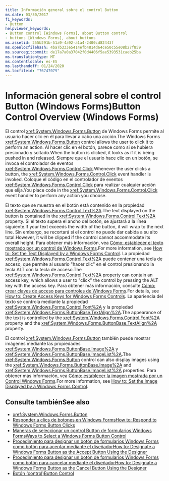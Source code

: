 ```yaml
---
title: Información general sobre el control Button
ms.date: 03/30/2017
f1_keywords:
- Button
helpviewer_keywords:
- Button control [Windows Forms], about Button control
- buttons [Windows Forms], about buttons
ms.assetid: 255b291b-51a9-4a92-a1a4-2400cd82443f
ms.openlocfilehash: 4ba7b333e5414efb4814d64ce50c55e08b27f859
ms.sourcegitcommit: de17a7a0a37042f0d4406f5ae5393531caeb25ba
ms.translationtype: MT
ms.contentlocale: es-ES
ms.lasthandoff: 01/24/2020
ms.locfileid: "76747079"
---
```

# <a name="button-control-overview-windows-forms"></a><span data-ttu-id="f6338-102">Información general sobre el control Button (Windows Forms)</span><span class="sxs-lookup"><span data-stu-id="f6338-102">Button Control Overview (Windows Forms)</span></span>
<span data-ttu-id="f6338-103">El control <xref:System.Windows.Forms.Button> de Windows Forms permite al usuario hacer clic en él para llevar a cabo una acción.</span><span class="sxs-lookup"><span data-stu-id="f6338-103">The Windows Forms <xref:System.Windows.Forms.Button> control allows the user to click it to perform an action.</span></span> <span data-ttu-id="f6338-104">Al hacer clic en el botón, parece como si se hubiera presionado y soltado.</span><span class="sxs-lookup"><span data-stu-id="f6338-104">When the button is clicked, it looks as if it is being pushed in and released.</span></span> <span data-ttu-id="f6338-105">Siempre que el usuario hace clic en un botón, se invoca el controlador de eventos <xref:System.Windows.Forms.Control.Click>.</span><span class="sxs-lookup"><span data-stu-id="f6338-105">Whenever the user clicks a button, the <xref:System.Windows.Forms.Control.Click> event handler is invoked.</span></span> <span data-ttu-id="f6338-106">Coloque el código en el controlador de eventos <xref:System.Windows.Forms.Control.Click> para realizar cualquier acción que elija.</span><span class="sxs-lookup"><span data-stu-id="f6338-106">You place code in the <xref:System.Windows.Forms.Control.Click> event handler to perform any action you choose.</span></span>  
  
 <span data-ttu-id="f6338-107">El texto que se muestra en el botón está contenido en la propiedad <xref:System.Windows.Forms.Control.Text%2A>.</span><span class="sxs-lookup"><span data-stu-id="f6338-107">The text displayed on the button is contained in the <xref:System.Windows.Forms.Control.Text%2A> property.</span></span> <span data-ttu-id="f6338-108">Si el texto supera el ancho del botón, se ajustará a la línea siguiente.</span><span class="sxs-lookup"><span data-stu-id="f6338-108">If your text exceeds the width of the button, it will wrap to the next line.</span></span> <span data-ttu-id="f6338-109">Sin embargo, se recortará si el control no puede dar cabida a su alto total.</span><span class="sxs-lookup"><span data-stu-id="f6338-109">However, it will be clipped if the control cannot accommodate its overall height.</span></span> <span data-ttu-id="f6338-110">Para obtener más información, vea [Cómo: establecer el texto mostrado por un control de Windows Forms](how-to-set-the-text-displayed-by-a-windows-forms-control.md).</span><span class="sxs-lookup"><span data-stu-id="f6338-110">For more information, see [How to: Set the Text Displayed by a Windows Forms Control](how-to-set-the-text-displayed-by-a-windows-forms-control.md).</span></span> <span data-ttu-id="f6338-111">La propiedad <xref:System.Windows.Forms.Control.Text%2A> puede contener una tecla de acceso, que permite al usuario "hacer clic" en el control presionando la tecla ALT con la tecla de acceso.</span><span class="sxs-lookup"><span data-stu-id="f6338-111">The <xref:System.Windows.Forms.Control.Text%2A> property can contain an access key, which allows a user to "click" the control by pressing the ALT key with the access key.</span></span> <span data-ttu-id="f6338-112">Para obtener más información, consulte [Cómo: crear claves de acceso para controles de Windows Forms](how-to-create-access-keys-for-windows-forms-controls.md).</span><span class="sxs-lookup"><span data-stu-id="f6338-112">For details, see [How to: Create Access Keys for Windows Forms Controls](how-to-create-access-keys-for-windows-forms-controls.md).</span></span> <span data-ttu-id="f6338-113">La apariencia del texto se controla mediante la propiedad <xref:System.Windows.Forms.Control.Font%2A> y la propiedad <xref:System.Windows.Forms.ButtonBase.TextAlign%2A>.</span><span class="sxs-lookup"><span data-stu-id="f6338-113">The appearance of the text is controlled by the <xref:System.Windows.Forms.Control.Font%2A> property and the <xref:System.Windows.Forms.ButtonBase.TextAlign%2A> property.</span></span>  
  
 <span data-ttu-id="f6338-114">El control <xref:System.Windows.Forms.Button> también puede mostrar imágenes mediante las propiedades <xref:System.Windows.Forms.ButtonBase.Image%2A> y <xref:System.Windows.Forms.ButtonBase.ImageList%2A>.</span><span class="sxs-lookup"><span data-stu-id="f6338-114">The <xref:System.Windows.Forms.Button> control can also display images using the <xref:System.Windows.Forms.ButtonBase.Image%2A> and <xref:System.Windows.Forms.ButtonBase.ImageList%2A> properties.</span></span> <span data-ttu-id="f6338-115">Para obtener más información, vea [Cómo: establecer la imagen mostrada por un Control Windows Forms](how-to-set-the-image-displayed-by-a-windows-forms-control.md).</span><span class="sxs-lookup"><span data-stu-id="f6338-115">For more information, see [How to: Set the Image Displayed by a Windows Forms Control](how-to-set-the-image-displayed-by-a-windows-forms-control.md).</span></span>  
  
## <a name="see-also"></a><span data-ttu-id="f6338-116">Consulte también</span><span class="sxs-lookup"><span data-stu-id="f6338-116">See also</span></span>

- <xref:System.Windows.Forms.Button>
- [<span data-ttu-id="f6338-117">Responder a clics de botones en Windows Forms</span><span class="sxs-lookup"><span data-stu-id="f6338-117">How to: Respond to Windows Forms Button Clicks</span></span>](how-to-respond-to-windows-forms-button-clicks.md)
- [<span data-ttu-id="f6338-118">Maneras de seleccionar un control Button de formularios Windows Forms</span><span class="sxs-lookup"><span data-stu-id="f6338-118">Ways to Select a Windows Forms Button Control</span></span>](ways-to-select-a-windows-forms-button-control.md)
- [<span data-ttu-id="f6338-119">Procedimiento para designar un botón de formularios Windows Forms como botón para aceptar mediante el diseñador</span><span class="sxs-lookup"><span data-stu-id="f6338-119">How to: Designate a Windows Forms Button as the Accept Button Using the Designer</span></span>](designate-a-wf-button-as-the-accept-button-using-the-designer.md)
- [<span data-ttu-id="f6338-120">Procedimiento para designar un botón de formularios Windows Forms como botón para cancelar mediante el diseñador</span><span class="sxs-lookup"><span data-stu-id="f6338-120">How to: Designate a Windows Forms Button as the Cancel Button Using the Designer</span></span>](designate-a-wf-button-as-the-cancel-button-using-the-designer.md)
- [<span data-ttu-id="f6338-121">Botón (control)</span><span class="sxs-lookup"><span data-stu-id="f6338-121">Button Control</span></span>](button-control-windows-forms.md)
